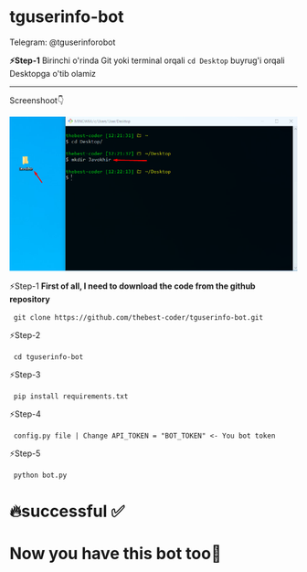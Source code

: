# tguserinfo-bot
Telegram: @tguserinforobot

<p><b>⚡️Step-1</b> Birinchi o'rinda Git yoki terminal orqali <code>cd Desktop</code> buyrug'i orqali Desktopga o'tib olamiz<hr>Screenshoot👇</p>
<img src="./screenshoot/1.png">



<p>⚡️Step-1 <b>First of all, I need to download the code from the github repository</b></p>
<code> git clone https://github.com/thebest-coder/tguserinfo-bot.git </code>


<p>⚡️Step-2</p>
<code> cd tguserinfo-bot </code>

<p>⚡️Step-3</p>
<code> pip install requirements.txt </code>

<p>⚡️Step-4</p>
<code> config.py file | Change API_TOKEN = "BOT_TOKEN" <- You bot token </code>


<p>⚡️Step-5</p>
<code> python bot.py </code>

# 🔥successful ✅ 
<h1>Now you have this bot too🥳</h1>
